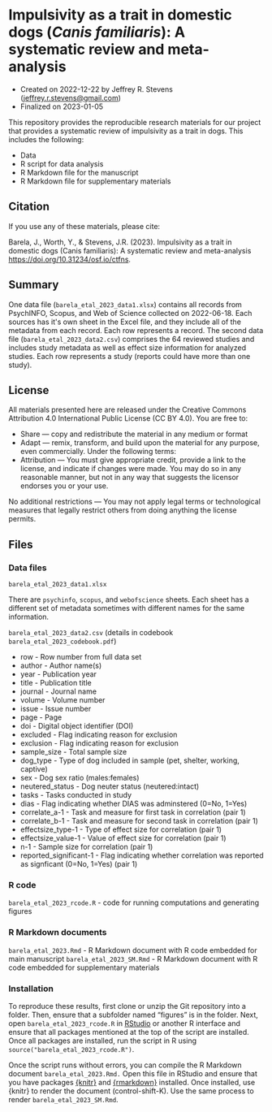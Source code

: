 
# Impulsivity as a trait in domestic dogs (_Canis familiaris_): A systematic review and meta-analysis

-   Created on 2022-12-22 by Jeffrey R. Stevens
    (<jeffrey.r.stevens@gmail.com>)
-   Finalized on 2023-01-05

This repository provides the reproducible research materials for our project that provides a systematic review of impulsivity as a trait in dogs. This includes the following:

-   Data
-   R script for data analysis
-   R Markdown file for the manuscript
-   R Markdown file for supplementary materials

## Citation

If you use any of these materials, please cite:

Barela, J., Worth, Y., & Stevens, J.R. (2023). Impulsivity as a trait in domestic dogs (Canis familiaris): A systematic review and meta-analysis https://doi.org/10.31234/osf.io/ctfns.

## Summary

One data file (`barela_etal_2023_data1.xlsx`) contains all records from PsychINFO, Scopus, and Web of Science collected on 2022-06-18. Each sources has it's own sheet in the Excel file, and they include all of the metadata from each record. Each row represents a record. The second data file (`barela_etal_2023_data2.csv`) comprises the 64 reviewed studies and includes study metadata as well as effect size information for analyzed studies. Each row represents a study (reports could have more than one study).

## License

All materials presented here are released under the Creative Commons Attribution 4.0 International Public License (CC BY 4.0). You are free to:

-   Share — copy and redistribute the material in any medium or format
-   Adapt — remix, transform, and build upon the material for any
    purpose, even commercially. Under the following terms:
-   Attribution — You must give appropriate credit, provide a link to the license, and indicate if changes were made. You may do so in any     reasonable manner, but not in any way that suggests the licensor endorses you or your use.

No additional restrictions — You may not apply legal terms or technological measures that legally restrict others from doing anything the license permits.

## Files

### Data files

`barela_etal_2023_data1.xlsx`

There are `psychinfo`, `scopus`, and `webofscience` sheets. Each sheet has a different set of metadata sometimes with different names for the same information.

`barela_etal_2023_data2.csv` (details in codebook `barela_etal_2023_codebook.pdf`)

* row - Row number from full data set
* author - Author name(s)
* year - Publication year
* title - Publication title
* journal - Journal name
* volume - Volume number
* issue - Issue number
* page - Page
* doi - Digital object identifier (DOI)
* excluded - Flag indicating reason for exclusion
* exclusion - Flag indicating reason for exclusion
* sample_size - Total sample size
* dog_type - Type of dog included in sample (pet, shelter, working, captive)
* sex - Dog sex ratio (males:females)
* neutered_status - Dog neuter status (neutered:intact)
* tasks - Tasks conducted in study
* dias - Flag indicating whether DIAS was adminstered (0=No, 1=Yes)
* correlate_a-1 - Task and measure for first task in correlation (pair 1)
* correlate_b-1 - Task and measure for second task in correlation (pair 1)
* effectsize_type-1 - Type of effect size for correlation (pair 1)
* effectsize_value-1 - Value of effect size for correlation (pair 1)
* n-1 - Sample size for correlation (pair 1)
* reported_significant-1 - Flag indicating whether correlation was reported as signficant (0=No, 1=Yes) (pair 1)

### R code
 
`barela_etal_2023_rcode.R` - code for running computations and generating figures

### R Markdown documents

`barela_etal_2023.Rmd` - R Markdown document with R code embedded for main manuscript 
`barela_etal_2023_SM.Rmd` - R Markdown document with R code embedded for supplementary materials

### Installation

To reproduce these results, first clone or unzip the Git repository into a folder. Then, ensure that a subfolder named “figures” is in the folder. Next, open `barela_etal_2023_rcode.R` in [RStudio](https://rstudio.com) or another R interface and ensure that all packages mentioned at the top of the script are installed. Once all packages are installed, run the script in R using `source("barela_etal_2023_rcode.R")`.

Once the script runs without errors, you can compile the R Markdown document `barela_etal_2023.Rmd.` Open this file in RStudio and ensure that you have packages [{knitr}](https://yihui.org/knitr/) and [{rmarkdown}](https://rmarkdown.rstudio.com/) installed. Once installed, use {knitr} to render the document (control-shift-K). Use the same process to render `barela_etal_2023_SM.Rmd`.
